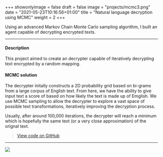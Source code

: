 +++
showonlyimage = false
draft = false
image = "projects/mcmc3.png"
date = "2021-05-23T10:16:56+01:00"
title = "Natural language decryption using MCMC"
weight = 2
+++

Using an advanced Markov Chain Monte Carlo sampling algorithm, I built an agent capable of decrypting encrypted texts. 

<!--more-->
---

#### Description 
This project aimed to create an decrypter capable of iteratively decrypting text encrypted by a random mapping.

#### MCMC solution  
The decrypter initally constructs a 2D probability grid based on bi-grams from a large corpus of English text. From here, we have the ability to give input text a score of based on how likely the text is made up of Emglish. We use MCMC sampling to allow the decrypter to explore a vast space of possible text transformations, iteratively improving the decryption process.

Usually, after around 100,000 iterations, the decrypter will reach a minimum which is hopefully the same text (or a very close approximation) of the orignal text.

> [View code on GitHub](https://github.com/jovanneste/MCMCDecrypter)

---

[![](https://img.shields.io/badge/Python-white?logo=Python)](#)

